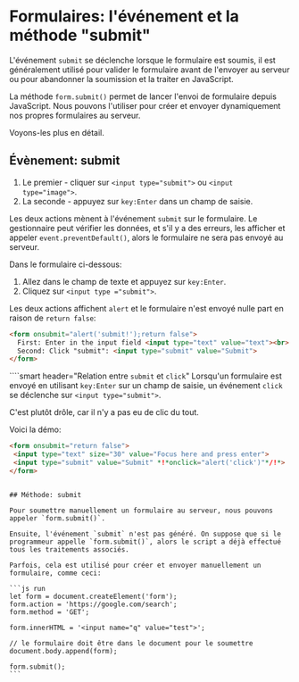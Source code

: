 # Formulaires: l'événement et la méthode "submit"

L'événement `submit` se déclenche lorsque le formulaire est soumis, il est généralement utilisé pour valider le formulaire avant de l'envoyer au serveur ou pour abandonner la soumission et la traiter en JavaScript.

La méthode `form.submit()` permet de lancer l'envoi de formulaire depuis JavaScript. Nous pouvons l'utiliser pour créer et envoyer dynamiquement nos propres formulaires au serveur.

Voyons-les plus en détail.

## Évènement: submit

1. Le premier - cliquer sur `<input type="submit">` ou `<input type="image">`.
2. La seconde - appuyez sur `key:Enter` dans un champ de saisie.

Les deux actions mènent à l'événement `submit` sur le formulaire. Le gestionnaire peut vérifier les données, et s'il y a des erreurs, les afficher et appeler `event.preventDefault()`, alors le formulaire ne sera pas envoyé au serveur.

Dans le formulaire ci-dessous:
1. Allez dans le champ de texte et appuyez sur `key:Enter`.
2. Cliquez sur `<input type ="submit">`.

Les deux actions affichent `alert` et le formulaire n'est envoyé nulle part en raison de `return false`:

```html autorun height=60 no-beautify
<form onsubmit="alert('submit!');return false">
  First: Enter in the input field <input type="text" value="text"><br>
  Second: Click "submit": <input type="submit" value="Submit">
</form>
```

````smart header="Relation entre `submit` et `click`"
Lorsqu'un formulaire est envoyé en utilisant `key:Enter` sur un champ de saisie, un événement `click` se déclenche sur `<input type="submit">`.

C'est plutôt drôle, car il n'y a pas eu de clic du tout.

Voici la démo:
```html autorun height=60
<form onsubmit="return false">
 <input type="text" size="30" value="Focus here and press enter">
 <input type="submit" value="Submit" *!*onclick="alert('click')"*/!*>
</form>
```

````

## Méthode: submit

Pour soumettre manuellement un formulaire au serveur, nous pouvons appeler `form.submit()`.

Ensuite, l'événement `submit` n'est pas généré. On suppose que si le programmeur appelle `form.submit()`, alors le script a déjà effectué tous les traitements associés.

Parfois, cela est utilisé pour créer et envoyer manuellement un formulaire, comme ceci:

```js run
let form = document.createElement('form');
form.action = 'https://google.com/search';
form.method = 'GET';

form.innerHTML = '<input name="q" value="test">';

// le formulaire doit être dans le document pour le soumettre
document.body.append(form);

form.submit();
```

